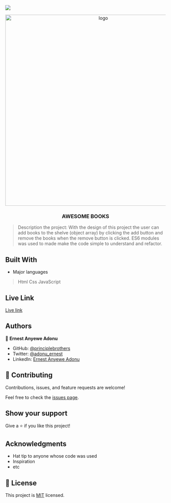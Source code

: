 ![](https://img.shields.io/badge/Microverse-blueviolet)

<div align="center">

  <img src="https://user-images.githubusercontent.com/92553079/214311765-e04dea9f-e42f-45bc-88b9-841ab92c5f81.png" alt="logo" width="600"  height="auto" />
  <br/>

  <h3><b>AWESOME BOOKS</b></h3>

</div>

> Description the project: With the design of this project the user can add books to the shelve (object array) by clicking the add button and remove the books when the remove button is clicked. ES6 modules was used to made make the code simple to understand and refactor.


## Built With

- Major languages
> Html
> Css
> JavaScript

## Live Link
[Live link](https://principlebrothers.github.io/Awesome-books-modified)


## Authors

👤 **Ernest Anyewe Adonu**

- GitHub: [@principlebrothers](https://github.com/principlebrothers)
- Twitter: [@adonu_ernest](https://twitter.com/adonu_ernest)
- LinkedIn: [Ernest Anyewe Adonu](www.linkedin.com/in/ernest-adonu-7b61951b0)


## 🤝 Contributing

Contributions, issues, and feature requests are welcome!

Feel free to check the [issues page](../../issues/).

## Show your support

Give a ⭐️ if you like this project!

## Acknowledgments

- Hat tip to anyone whose code was used
- Inspiration
- etc

## 📝 License

This project is [MIT](./LICENSE) licensed.

